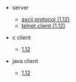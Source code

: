 * server
    * [ascii protocol (1.12)](arcus-server/ARCUS-Server-Ascii-Protocol/1.12/arcus-ascii-protocol.md)
    * [telnet client (1.12)](arcus-server/arcus-telnet-interface/1.12-(latest).md)

* c client
    * [1.12](arcus-c-client/1.12/arcus-c-client-user-guide.md)
* java client
    * [1.12](arcus-java-client/1.12/arcus-java-client-user-guide.md)

